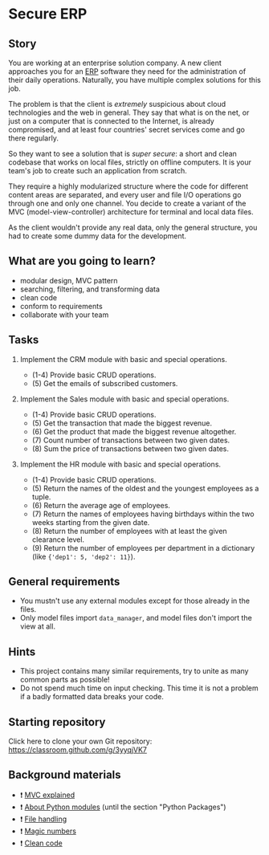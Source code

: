 # Secure ERP

## Story

You are working at an enterprise solution company.
A new client approaches you for
an [ERP](https://en.wikipedia.org/wiki/Enterprise_resource_planning)
software they need for the administration of 
their daily operations. Naturally, you have multiple
complex solutions for this job.

The problem is that the client is _extremely_ suspicious
about cloud technologies and the web in general.
They say that what is on the net, or just on a computer
that is connected to the Internet, is already compromised,
and at least four countries' secret services come and go
there regularly.

So they want to see a solution that is _super secure_:
a short and clean codebase that works on local files,
strictly on offline computers. It is your team's job
to create such an application from scratch.

They require a highly modularized structure where
the code for different content areas are separated,
and every user and file I/O operations go through
one and only one channel. You decide to create
a variant of the MVC (model-view-controller)
architecture for terminal and local data files.

As the client wouldn't provide any real data, only the
general structure, you had to create some dummy data
for the development.

## What are you going to learn?

- modular design, MVC pattern
- searching, filtering, and transforming data
- clean code
- conform to requirements
- collaborate with your team

## Tasks


1. Implement the CRM module with basic and special operations.

    - (1-4) Provide basic CRUD operations.
    - (5) Get the emails of subscribed customers.

2. Implement the Sales module with basic and special operations.

    - (1-4) Provide basic CRUD operations.
    - (5) Get the transaction that made the biggest revenue.
    - (6) Get the product that made the biggest revenue altogether.
    - (7) Count number of transactions between two given dates.
    - (8) Sum the price of transactions between two given dates.

3. Implement the HR module with basic and special operations.

    - (1-4) Provide basic CRUD operations.
    - (5) Return the names of the oldest and the youngest employees as a tuple.
    - (6) Return the average age of employees.
    - (7) Return the names of employees having birthdays within the two weeks starting from the given date.
    - (8) Return the number of employees with at least the given clearance level.
    - (9) Return the number of employees per department in a dictionary (like `{'dep1': 5, 'dep2': 11}`).


## General requirements


 - You mustn't use any external modules except for those already in the files.
 - Only model files import `data_manager`, and model files don't import the view at all.

## Hints

- This project contains many similar requirements, try to unite
  as many common parts as possible!
- Do not spend much time on input checking. This time it is not
  a problem if a badly formatted data breaks your code.

## Starting repository

Click here to clone your own Git repository:
https://classroom.github.com/g/3yyqjVK7

## Background materials

- :exclamation: [MVC explained](https://www.freecodecamp.org/news/model-view-controller-mvc-explained-through-ordering-drinks-at-the-bar-efcba6255053/)
- :exclamation: [About Python modules](https://realpython.com/python-modules-packages/)
  (until the section "Python Packages")
- :exclamation: [File handling](https://learn.code.cool/codecool-graph/#/../pages/python/file-handling)
- :exclamation: [Magic numbers](https://learn.code.cool/codecool-graph/#/../pages/general/magic-numbers)
- :exclamation: [Clean code](https://learn.code.cool/codecool-graph/#/../pages/general/clean-code)
